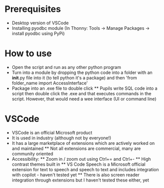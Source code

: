 # Prerequisites

* Desktop version of VSCode
* Installing pyodbc module (In Thonny: Tools -> Manage Packages -> install pyodbc using PyPi)

# How to use

* Open the script and run as any other python program
* Turn into a module by dropping the python code into a folder with an __init__.py file into it (to tell python it's a package) and then 'from folder_name import AccessInterface'
* Package into an .exe file to double click
** Pupils write SQL code into a script then double click the .exe and that executes commands in the script. However, that would need a wee interface (UI or command line)

# VSCode

* VSCode is an official Microsoft product
* It is used in industry (although not by everyone!)
* It has a large marketplace of extensions which are actively worked on and maintained
** Not all extensions are commercial, many are community oriented
* Accessibility:
** Zoom in / zoom out using Ctrl+= and Ctrl+-
** High contrast themes built in
** VS Code Speech is a Microsoft official extension for text to speech and speech to text and includes integration with copilot - haven't tested yet
** There is also screen reader integration through extensions but I haven't tested these either, yet
